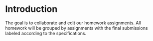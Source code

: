 # Introduction

The goal is to collaborate and edit our homework assignments. All homework will be grouped by assignments with the final submissions labeled according to the specifications.